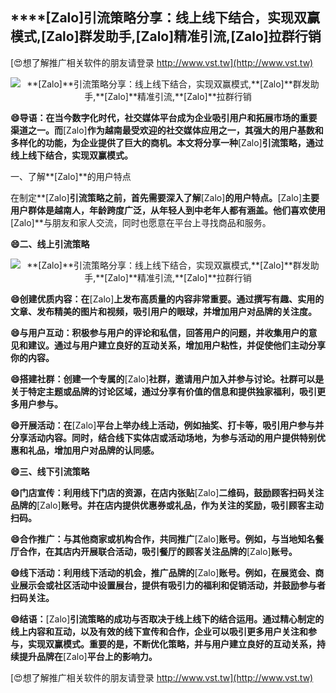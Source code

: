 ## ****[Zalo]**引流策略分享：线上线下结合，实现双赢模式,**[Zalo]**群发助手,**[Zalo]**精准引流,**[Zalo]**拉群行销**

[😍想了解推广相关软件的朋友请登录 http://www.vst.tw](http://www.vst.tw)

 <center><img src="https://vst.tw/MP4/tuiguang/png/7.png" alt="**[Zalo]**引流策略分享：线上线下结合，实现双赢模式,**[Zalo]**群发助手,**[Zalo]**精准引流,**[Zalo]**拉群行销"></center>

**😄导语：在当今数字化时代，社交媒体平台成为企业吸引用户和拓展市场的重要渠道之一。而**[Zalo]**作为越南最受欢迎的社交媒体应用之一，其强大的用户基数和多样化的功能，为企业提供了巨大的商机。本文将分享一种**[Zalo]**引流策略，通过线上线下结合，实现双赢模式。**

一、了解**[Zalo]**的用户特点

在制定**[Zalo]**引流策略之前，首先需要深入了解**[Zalo]**的用户特点。**[Zalo]**主要用户群体是越南人，年龄跨度广泛，从年轻人到中老年人都有涵盖。他们喜欢使用**[Zalo]**与朋友和家人交流，同时也愿意在平台上寻找商品和服务。

**😄二、线上引流策略**

 <center><img src="https://vst.tw/MP4/tuiguang/png/0.png" alt="**[Zalo]**引流策略分享：线上线下结合，实现双赢模式,**[Zalo]**群发助手,**[Zalo]**精准引流,**[Zalo]**拉群行销"></center>

**😄创建优质内容：在**[Zalo]**上发布高质量的内容非常重要。通过撰写有趣、实用的文章、发布精美的图片和视频，吸引用户的眼球，并增加用户对品牌的关注度。**

**😄与用户互动：积极参与用户的评论和私信，回答用户的问题，并收集用户的意见和建议。通过与用户建立良好的互动关系，增加用户粘性，并促使他们主动分享你的内容。**

**😄搭建社群：创建一个专属的**[Zalo]**社群，邀请用户加入并参与讨论。社群可以是关于特定主题或品牌的讨论区域，通过分享有价值的信息和提供独家福利，吸引更多用户参与。**

**😄开展活动：在**[Zalo]**平台上举办线上活动，例如抽奖、打卡等，吸引用户参与并分享活动内容。同时，结合线下实体店或活动场地，为参与活动的用户提供特别优惠和礼品，增加用户对品牌的认同感。**

**😄三、线下引流策略**

**😄门店宣传：利用线下门店的资源，在店内张贴**[Zalo]**二维码，鼓励顾客扫码关注品牌的**[Zalo]**账号。并在店内提供优惠券或礼品，作为关注的奖励，吸引顾客主动扫码。**

**😄合作推广：与其他商家或机构合作，共同推广**[Zalo]**账号。例如，与当地知名餐厅合作，在其店内开展联合活动，吸引餐厅的顾客关注品牌的**[Zalo]**账号。**

**😄线下活动：利用线下活动的机会，推广品牌的**[Zalo]**账号。例如，在展览会、商业展示会或社区活动中设置展台，提供有吸引力的福利和促销活动，并鼓励参与者扫码关注。**

**😄结语：**[Zalo]**引流策略的成功与否取决于线上线下的结合运用。通过精心制定的线上内容和互动，以及有效的线下宣传和合作，企业可以吸引更多用户关注和参与，实现双赢模式。重要的是，不断优化策略，并与用户建立良好的互动关系，持续提升品牌在**[Zalo]**平台上的影响力。**

[😍想了解推广相关软件的朋友请登录 http://www.vst.tw](http://www.vst.tw)



